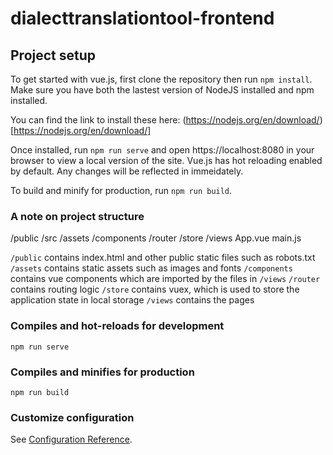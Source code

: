 # dialecttranslationtool-frontend

## Project setup
To get started with vue.js, first clone the repository then run ```npm install```.
Make sure you have both the lastest version of NodeJS installed and npm installed.

You can find the link to install these here: (https://nodejs.org/en/download/)[https://nodejs.org/en/download/]

Once installed, run ```npm run serve``` and open https://localhost:8080 in your browser to view a local version of the site.
Vue.js has hot reloading enabled by default. Any changes will be reflected in immeidately.

To build and minify for production, run ```npm run build```.

### A note on project structure

/public
/src
  /assets
  /components
  /router
  /store
  /views
  App.vue
  main.js
 
```/public``` contains index.html and other public static files such as robots.txt
  ```/assets``` contains static assets such as images and fonts
  ```/components``` contains vue components which are imported by the files in ```/views```
  ```/router``` contains routing logic
  ```/store``` contains vuex, which is used to store the application state in local storage
  ```/views``` contains the pages

### Compiles and hot-reloads for development
```
npm run serve
```

### Compiles and minifies for production
```
npm run build
```

### Customize configuration
See [Configuration Reference](https://cli.vuejs.org/config/).
